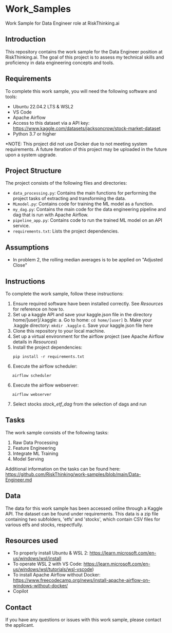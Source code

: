 # Work_Samples
Work Sample for Data Engineer role at RiskThinking.ai

## Introduction

This repository contains the work sample for the Data Engineer position at RiskThinking.ai. The goal of this project is to assess my technical skills and proficiency in data engineering concepts and tools.

## Requirements

To complete this work sample, you will need the following software and tools:

- Ubuntu 22.04.2 LTS & WSL2
- VS Code 
- Apache Airflow 
- Access to this dataset via a API key: https://www.kaggle.com/datasets/jacksoncrow/stock-market-dataset 
- Python 3.7 or higher

*NOTE: This project did not use Docker due to not meeting system requirements. A future iteration of this project may be uploaded in the future upon a system upgrade.

## Project Structure
The project consists of the following files and directories:
- `data_processing.py`: Contains the main functions for performing the project tasks of extracting and transforming the data.
- `MLmodel.py`: Contains code for training the ML model as a function.
- `my_dag.py`: Contains the main code for the data engineering pipeline and dag that is run with Apache Airflow.
- `pipeline_app.py`: Contains code to run the trained ML model on an API service.
- `requirements.txt`: Lists the project dependencies.

## Assumptions
- In problem 2, the rolling median averages is to be applied on "Adjusted Close"

## Instructions
To complete the work sample, follow these instructions:

1. Ensure required software have been installed correctly. See *Resources* for reference on how to.
2. Set up a kaggle API and save your kaggle.json file in the directory home/[user]/.kaggle:
    a. Go to home: 
          ```
          cd home/[user]
          ```
    b. Make your .kaggle directory:
          ```
          mkdir .kaggle
          ```
    c. Save your kaggle.json file here
3. Clone this repository to your local machine.
4. Set up a virtual environment for the airflow project (see Apache Airflow details in *Resources*)
7. Install the project dependencies:
   ```
   pip install -r requirements.txt
   ```
5. Execute the airflow scheduler:
```
   airflow scheduler
   ```
6. Execute the airflow webserver:
```
   airflow webserver
   ```
7. Select stocks *stock_etf_dag* from the selection of dags and run

## Tasks

The work sample consists of the following tasks:

1. Raw Data Processing
2. Feature Engineering
3. Integrate ML Training
4. Model Serving

Additional information on the tasks can be found here: https://github.com/RiskThinking/work-samples/blob/main/Data-Engineer.md

## Data

The data for this work sample has been accessed online through a Kaggle API. The dataset can be found under requirements. This data is a zip file containing two subfolders, 'etfs' and 'stocks', which contain CSV files for various etfs and stocks, respectfully. 

## Resources used
* To properly install Ubuntu & WSL 2: https://learn.microsoft.com/en-us/windows/wsl/install
* To operate WSL 2 with VS Code: https://learn.microsoft.com/en-us/windows/wsl/tutorials/wsl-vscode)
* To install Apache Airflow without Docker: https://www.freecodecamp.org/news/install-apache-airflow-on-windows-without-docker/
* Copilot 



## Contact
If you have any questions or issues with this work sample, please contact the applicant.
